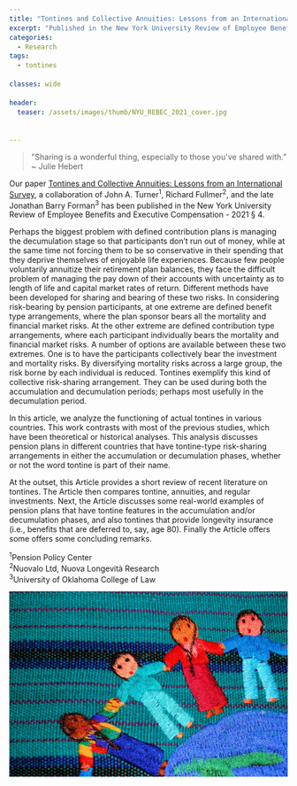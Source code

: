 ```yaml
---
title: "Tontines and Collective Annuities: Lessons from an International Survey"
excerpt: "Published in the New York University Review of Employee Benefits and Executive Compensation - 2021"
categories:
  - Research
tags:
  - tontines

classes: wide

header:
  teaser: /assets/images/thumb/NYU_REBEC_2021_cover.jpg


---
```


> "Sharing is a wonderful thing, especially to those you've shared with.” ~ Julie Hebert

Our paper [Tontines and Collective Annuities: Lessons from an International Survey](hhttps://store.lexisnexis.com/products/new-york-university-review-of-employee-benefits-and-executive-compensation-skuusSku13700322), a collaboration of John A. Turner<sup>1</sup>, Richard Fullmer<sup>2</sup>, and the late Jonathan Barry Forman<sup>3</sup> has been published in the New York University Review of Employee Benefits and Executive Compensation - 2021 § 4.

Perhaps the biggest problem with defined contribution plans is managing the decumulation stage so that participants don’t run out of money, while at the same time not forcing them to be so conservative in their spending that they deprive themselves of enjoyable life experiences. Because few people voluntarily annuitize their retirement plan balances, they face the difficult problem of managing the pay down of their accounts with uncertainty as to length of life and capital market rates of return. Different methods have been developed for sharing and bearing of these two risks.
In considering risk-bearing by pension participants, at one extreme are defined benefit type arrangements, where the plan sponsor bears all the mortality and financial market risks. At the other extreme are defined contribution type arrangements, where each participant individually bears the mortality and financial market risks. A number of options are available between these two extremes. One is to have the participants collectively bear the investment and mortality risks. By diversifying mortality risks across a large group, the risk borne by each individual is reduced.
Tontines exemplify this kind of collective risk-sharing arrangement.  They can be used during both the accumulation and decumulation periods; perhaps most usefully in the decumulation period.

In this article, we analyze the functioning of actual tontines in various countries. This work contrasts with most of the previous studies, which have been theoretical or historical analyses. This analysis discusses pension plans in different countries that have tontine-type risk-sharing arrangements in either the accumulation or decumulation phases, whether or not the word tontine is part of their name.

At the outset, this Article provides a short review of recent literature on tontines. The Article then compares tontine, annuities, and regular investments. Next, the Article discusses some real-world examples of pension plans that have tontine features in the accumulation and/or decumulation phases, and also tontines that provide longevity insurance (i.e., benefits that are deferred to, say, age 80). Finally the Article offers some offers some concluding remarks.

<sup>1</sup>Pension Policy Center  
<sup>2</sup>Nuovalo Ltd, Nuova Longevità Research  
<sup>3</sup>University of Oklahoma College of Law

![Sharing Is Caring](/assets/images/thumb/nuovalo-holding-hands-across-the-world.jpg)
